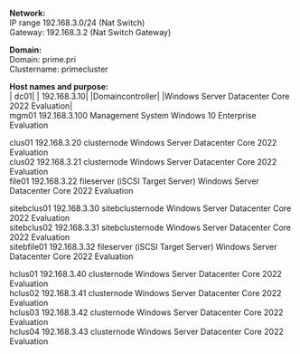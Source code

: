 **Network:**  
IP range 192.168.3.0/24 (Nat Switch)  
Gateway: 192.168.3.2 (Nat Switch Gateway)  

**Domain:**  
Domain: prime.pri  
Clustername: primecluster  

**Host names and purpose:**  
| dc01|		| 192.168.3.10|	|Domaincontroller|					|Windows Server Datacenter Core 2022 Evaluation|  
mgm01		192.168.3.100	Management System					Windows 10 Enterprise Evaluation  

clus01		192.168.3.20	clusternode							Windows Server Datacenter Core 2022 Evaluation  
clus02		192.168.3.21	clusternode							Windows Server Datacenter Core 2022 Evaluation  
file01		192.168.3.22	fileserver (iSCSI Target Server)	Windows Server Datacenter Core 2022 Evaluation  

sitebclus01	192.168.3.30	sitebclusternode					Windows Server Datacenter Core 2022 Evaluation  
sitebclus02	192.168.3.31	sitebclusternode					Windows Server Datacenter Core 2022 Evaluation  
sitebfile01	192.168.3.32	fileserver (iSCSI Target Server)	Windows Server Datacenter Core 2022 Evaluation  

hclus01		192.168.3.40	clusternode							Windows Server Datacenter Core 2022 Evaluation  
hclus02		192.168.3.41	clusternode							Windows Server Datacenter Core 2022 Evaluation  
hclus03		192.168.3.42	clusternode							Windows Server Datacenter Core 2022 Evaluation  
hclus04		192.168.3.43	clusternode							Windows Server Datacenter Core 2022 Evaluation  

